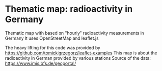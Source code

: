 # Thematic map: radioactivity in Germany
Thematic map with based on "hourly" radioactivity measurements in Germany
It uses OpenStreetMap and leaflet.js

The heavy lifting for this code was provided by https://github.com/tomickigrzegorz/leaflet-examples
This map is about the radioactivity in German provided by various stations
Source of the data: https://www.imis.bfs.de/geoportal/
   
